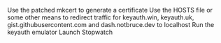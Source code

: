 Use the patched mkcert to generate a certificate
Use the HOSTS file or some other means to redirect traffic for keyauth.win, keyauth.uk, gist.githubusercontent.com and dash.notbruce.dev to localhost
Run the keyauth emulator
Launch Stopwatch 